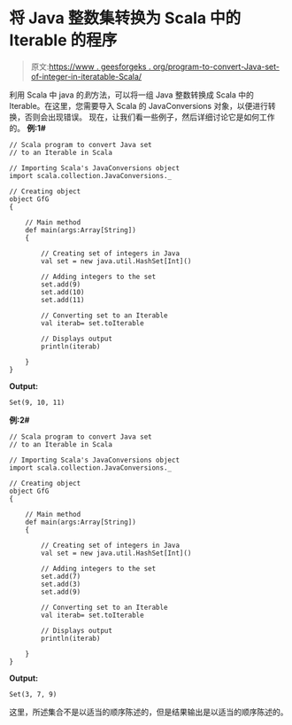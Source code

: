 # 将 Java 整数集转换为 Scala 中的 Iterable 的程序

> 原文:[https://www . geesforgeks . org/program-to-convert-Java-set-of-integer-in-iteratable-Scala/](https://www.geeksforgeeks.org/program-to-convert-java-set-of-integers-to-an-iterable-in-scala/)

利用 Scala 中 java 的*到*方法，可以将一组 Java 整数转换成 Scala 中的 Iterable。在这里，您需要导入 Scala 的 JavaConversions 对象，以便进行转换，否则会出现错误。
现在，让我们看一些例子，然后详细讨论它是如何工作的。
**例:1#**

```
// Scala program to convert Java set
// to an Iterable in Scala

// Importing Scala's JavaConversions object
import scala.collection.JavaConversions._

// Creating object
object GfG
{ 

    // Main method
    def main(args:Array[String])
    {

        // Creating set of integers in Java
        val set = new java.util.HashSet[Int]()

        // Adding integers to the set
        set.add(9)
        set.add(10)
        set.add(11)

        // Converting set to an Iterable
        val iterab= set.toIterable

        // Displays output
        println(iterab)

    }
}
```

**Output:**

```
Set(9, 10, 11)

```

**例:2#**

```
// Scala program to convert Java set
// to an Iterable in Scala

// Importing Scala's JavaConversions object
import scala.collection.JavaConversions._

// Creating object
object GfG
{ 

    // Main method
    def main(args:Array[String])
    {

        // Creating set of integers in Java
        val set = new java.util.HashSet[Int]()

        // Adding integers to the set
        set.add(7)
        set.add(3)
        set.add(9)

        // Converting set to an Iterable
        val iterab= set.toIterable

        // Displays output
        println(iterab)

    }
}
```

**Output:**

```
Set(3, 7, 9)

```

这里，所述集合不是以适当的顺序陈述的，但是结果输出是以适当的顺序陈述的。